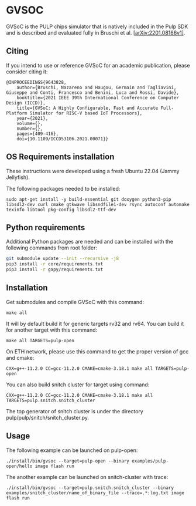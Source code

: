 # GVSOC

GVSoC is the PULP chips simulator that is natively included in the Pulp SDK and is described and evaluated fully in Bruschi et al. [\[arXiv:2201.08166v1\]](https://arxiv.org/abs/2201.08166).

## Citing

If you intend to use or reference GVSoC for an academic publication, please consider citing it:

```
@INPROCEEDINGS{9643828,
	author={Bruschi, Nazareno and Haugou, Germain and Tagliavini, Giuseppe and Conti, Francesco and Benini, Luca and Rossi, Davide},
	booktitle={2021 IEEE 39th International Conference on Computer Design (ICCD)},
	title={GVSoC: A Highly Configurable, Fast and Accurate Full-Platform Simulator for RISC-V based IoT Processors},
	year={2021},
	volume={},
	number={},
	pages={409-416},
	doi={10.1109/ICCD53106.2021.00071}}
```

## OS Requirements installation

These instructions were developed using a fresh Ubuntu 22.04 (Jammy Jellyfish).

The following packages needed to be installed:

~~~~~shell
sudo apt-get install -y build-essential git doxygen python3-pip libsdl2-dev curl cmake gtkwave libsndfile1-dev rsync autoconf automake texinfo libtool pkg-config libsdl2-ttf-dev
~~~~~


## Python requirements

Additional Python packages are needed and can be installed with the following commands from root folder:

```bash
git submodule update --init --recursive -j8
pip3 install -r core/requirements.txt
pip3 install -r gapy/requirements.txt
```

## Installation

Get submodules and compile GVSoC with this command:

~~~~~shell
make all
~~~~~

It will by default build it for generic targets rv32 and rv64. You can build it for another target with this command:

~~~~~shell
make all TARGETS=pulp-open
~~~~~

On ETH network, please use this command to get the proper version of gcc and cmake:

~~~~~shell
CXX=g++-11.2.0 CC=gcc-11.2.0 CMAKE=cmake-3.18.1 make all TARGETS=pulp-open
~~~~~

You can also build snitch cluster for target using command:

~~~~~shell
CXX=g++-11.2.0 CC=gcc-11.2.0 CMAKE=cmake-3.18.1 make all TARGETS=pulp.snitch.snitch_cluster
~~~~~

The top generator of snitch cluster is under the directory pulp/pulp/snitch/snitch_cluster.py.

## Usage

The following example can be launched on pulp-open:

~~~~~shell
./install/bin/gvsoc --target=pulp-open --binary examples/pulp-open/hello image flash run
~~~~~

The another example can be launched on snitch-cluster with trace:

~~~~~shell
./install/bin/gvsoc --target=pulp.snitch.snitch_cluster --binary examples/snitch_cluster/name_of_binary_file --trace=.*:log.txt image flash run
~~~~~
